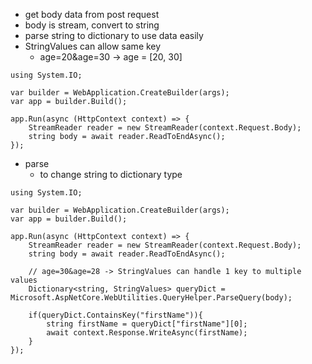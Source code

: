 - get body data from post request
- body is stream, convert to string
- parse string to dictionary to use data easily
- StringValues can allow same key
  - age=20&age=30 -> age = [20, 30]

```
using System.IO;

var builder = WebApplication.CreateBuilder(args);
var app = builder.Build();

app.Run(async (HttpContext context) => {
    StreamReader reader = new StreamReader(context.Request.Body);
    string body = await reader.ReadToEndAsync();
});
```

- parse
  - to change string to dictionary type

```
using System.IO;

var builder = WebApplication.CreateBuilder(args);
var app = builder.Build();

app.Run(async (HttpContext context) => {
    StreamReader reader = new StreamReader(context.Request.Body);
    string body = await reader.ReadToEndAsync();

    // age=30&age=28 -> StringValues can handle 1 key to multiple values
    Dictionary<string, StringValues> queryDict = Microsoft.AspNetCore.WebUtilities.QueryHelper.ParseQuery(body);

    if(queryDict.ContainsKey("firstName")){
        string firstName = queryDict["firstName"][0];
        await context.Response.WriteAsync(firstName);
    }
});
```